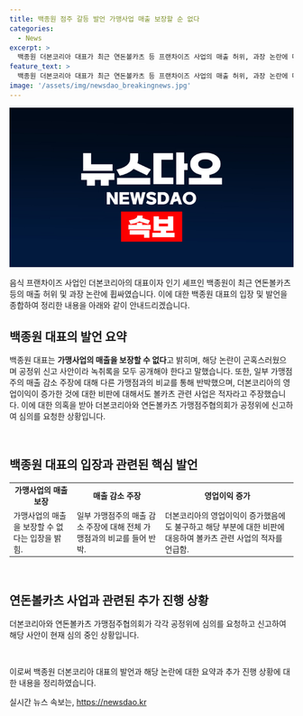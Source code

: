 ```yaml
---
title: 백종원 점주 갈등 발언 가맹사업 매출 보장할 순 없다
categories:
  - News
excerpt: >
  백종원 더본코리아 대표가 최근 연돈볼카츠 등 프랜차이즈 사업의 매출 허위, 과장 논란에 대해 MBC 손석희의 질문들에 출연하여 입장을 밝혔습니다. 백 대표는 매출을 보장할 순 없다며 책임을 회피하겠다는 건 아니다고 언급했고, 가맹점주들의 손해와 더본코리아의 영업이익 증가에 대한 지적에 반박했습니다. 또한, 공정위에 직접 심의를 요청하고 가맹사업법 위반 혐의로 공정위에 신고된 상황입니다. (150자)
feature_text: >
  백종원 더본코리아 대표가 최근 연돈볼카츠 등 프랜차이즈 사업의 매출 허위, 과장 논란에 대해 MBC 손석희의 질문들에 출연하여 입장을 밝혔습니다. 백 대표는 매출을 보장할 순 없다며 책임을 회피하겠다는 건 아니다고 언급했고, 가맹점주들의 손해와 더본코리아의 영업이익 증가에 대한 지적에 반박했습니다. 또한, 공정위에 직접 심의를 요청하고 가맹사업법 위반 혐의로 공정위에 신고된 상황입니다. (150자)
image: '/assets/img/newsdao_breakingnews.jpg'
---
```


<p><img src="/assets/img/newsdao_breakingnews.jpg" alt="ontimetimes 속보" /></p>

<p>음식 프랜차이즈 사업인 더본코리아의 대표이자 인기 셰프인 백종원이 최근 연돈볼카츠 등의 매출 허위 및 과장 논란에 휩싸였습니다. 이에 대한 백종원 대표의 입장 및 발언을 종합하여 정리한 내용을 아래와 같이 안내드리겠습니다.</p>

<h2 data-ke-size="size26">백종원 대표의 발언 요약</span></h2>

<p data-ke-size="size16">백종원 대표는 <b>가맹사업의 매출을 보장할 수 없다</b>고 밝히며, 해당 논란이 곤혹스러웠으며 공정위 신고 사안이라 녹취록을 모두 공개해야 한다고 말했습니다. 또한, 일부 가맹점주의 매출 감소 주장에 대해 다른 가맹점과의 비교를 통해 반박했으며, 더본코리아의 영업이익이 증가한 것에 대한 비판에 대해서도 볼카츠 관련 사업은 적자라고 주장했습니다. 이에 대한 의혹을 받아 더본코리아와 연돈볼카츠 가맹점주협의회가 공정위에 신고하여 심의를 요청한 상황입니다.</p>

<p data-ke-size="size16">&nbsp;</p>

<h2 data-ke-size="size26">백종원 대표의 입장과 관련된 핵심 발언</h2>

<table>
  <tr>
    <td style="text-align: center; height: 17px;"><b>가맹사업의 매출 보장</b></td>
    <td style="text-align: center; height: 17px;"><b>매출 감소 주장</b></td>
    <td style="text-align: center; height: 17px;"><b>영업이익 증가</b></td>
  </tr>
  <tr>
    <td>가맹사업의 매출을 보장할 수 없다는 입장을 밝힘.</td>
    <td>일부 가맹점주의 매출 감소 주장에 대해 전체 가맹점과의 비교를 들어 반박.</td>
    <td>더본코리아의 영업이익이 증가했음에도 불구하고 해당 부분에 대한 비판에 대응하여 볼카츠 관련 사업의 적자를 언급함.</td>
  </tr>
</table>

<p data-ke-size="size16">&nbsp;</p>

<h2 data-ke-size="size26">연돈볼카츠 사업과 관련된 추가 진행 상황</h2>

<p data-ke-size="size16">더본코리아와 연돈볼카츠 가맹점주협의회가 각각 공정위에 심의를 요청하고 신고하여 해당 사안이 현재 심의 중인 상황입니다.</p>

<p data-ke-size="size16">&nbsp;</p>

<p>이로써 백종원 더본코리아 대표의 발언과 해당 논란에 대한 요약과 추가 진행 상황에 대한 내용을 정리하였습니다.</p>
실시간 뉴스 속보는, <a href="https://newsdao.kr" rel="dofollow">https://newsdao.kr</a>


